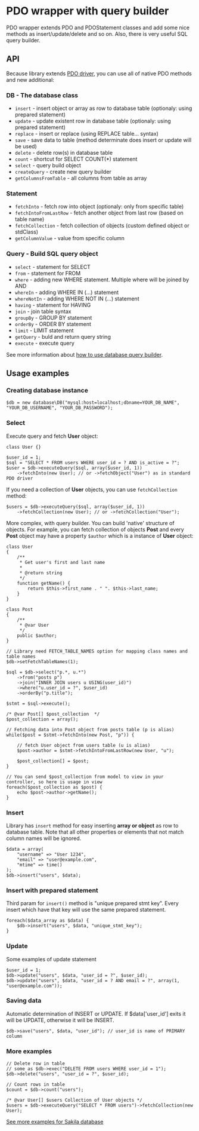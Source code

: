 PDO wrapper with query builder
==========================

PDO wrapper extends PDO and PDOStatement classes and add some nice methods as insert/update/delete and so on. Also, there is very useful SQL query builder.

API
---
Because library extends [PDO driver](http://php.net/manual/en/book.pdo.php), you can use all of native PDO methods and new additional:
### DB - The database class
+ `insert` - insert object or array as row to database table (optionaly: using prepared statement)
+ `update` - update existent row in database table (optionaly: using prepared statement)
+ `replace` - insert or replace (using REPLACE table... syntax)
+ `save` - save data to table (method determinate does insert or update will be used)
+ `delete` - delete row(s) in database table
+ `count` - shortcut for SELECT COUNT(*) statement
+ `select` - query build object
+ `createQuery` - create new query builder
+ `getColumnsFromTable` - all columns from table as array

### Statement
+ `fetchInto` - fetch row into object (optionaly: only from specific table)
+ `fetchIntoFromLastRow` - fetch another object from last row (based on table name)
+ `fetchCollection` - fetch collection of objects (custom defined object or stdClass)
+ `getColumnValue` - value from specific column

### Query - Build SQL query object
+ `select` - statement for SELECT
+ `from` - statement for FROM
+ `where` - adding new WHERE statement. Multiple where will be joined by AND
+ `whereIn` - adding WHERE IN (...) statement
+ `whereNotIn` - adding WHERE NOT IN (...) statement
+ `having` - statement for HAVING
+ `join` - join table syntax
+ `groupBy` - GROUP BY statement
+ `orderBy` - ORDER BY statement
+ `limit` - LIMIT statement
+ `getQuery` - buld and return query string
+ `execute` - execute query

See more information about [how to use database query builder](https://github.com/salebab/database/wiki/How-to-use-Database-query-builder).

Usage examples
-----------------

### Creating database instance
    $db = new database\DB("mysql:host=localhost;dbname=YOUR_DB_NAME", "YOUR_DB_USERNAME", "YOUR_DB_PASSWORD");

### Select
Execute query and fetch **User** object:
	
	class User {}
	
	$user_id = 1;
	$sql = "SELECT * FROM users WHERE user_id = ? AND is_active = ?";
	$user = $db->executeQuery($sql, array($user_id, 1))
		->fetchInto(new User); // or ->fetchObject("User") as in standard PDO driver

If you need a collection of **User** objects, you can use `fetchCollection` method:

	$users = $db->executeQuery($sql, array($user_id, 1))
		->fetchCollection(new User); // or ->fetchCollection("User");


More complex, with query builder. You can build 'native' structure of objects.
For example, you can fetch collection of objects **Post** and every **Post** object may have a property `$author` which is a instance of **User** object:

	class User
	{
	    /**
	     * Get user's first and last name
	     *
	     * @return string
	     */
	    function getName() {
	        return $this->first_name . " ". $this->last_name;
	    }
	}
	
	class Post
	{
		/**
		 * @var User
		 */
		public $author;
	}

	// Library need FETCH_TABLE_NAMES option for mapping class names and table names
	$db->setFetchTableNames(1);

	$sql = $db->select("p.*, u.*")
		->from("posts p")
		->join("INNER JOIN users u USING(user_id)")
		->where("u.user_id = ?", $user_id)
		->orderBy("p.title");
		
	$stmt = $sql->execute();
	
	/* @var Post[] $post_collection  */
	$post_collection = array();

	// Fetching data into Post object from posts table (p is alias)
	while($post = $stmt->fetchInto(new Post, "p")) {

		// fetch User object from users table (u is alias)
		$post->author = $stmt->fetchIntoFromLastRow(new User, "u");

		$post_collection[] = $post;
	}

	// You can send $post_collection from model to view in your controller, so here is usage in view
	foreach($post_collection as $post) {
	    echo $post->author->getName();
	}

### Insert 
Library has `insert` method for easy inserting **array or object** as row to database table. Note that all other properties or elements that not match column names will be ignored.

	$data = array(
		"username" => "User 1234",
		"email" => "user@example.com",
		"mtime" => time()
	);
	$db->insert("users", $data);
	
### Insert with prepared statement
Third param for `insert()` method is "unique prepared stmt key". Every insert which have that key will use the same prepared statement.

	foreach($data_array as $data) {
		$db->insert("users", $data, "unique_stmt_key");
	}

### Update
Some examples of update statement
	
	$user_id = 1;
	$db->update("users", $data, "user_id = ?", $user_id);
	$db->update("users", $data, "user_id = ? AND email = ?", array(1, "user@example.com"));
	
	
### Saving data
Automatic determination of INSERT or UPDATE. If $data['user_id'] exits it will be UPDATE, otherwise it will be INSERT.

	$db->save("users", $data, "user_id"); // user_id is name of PRIMARY column
	
### More examples
	
	// Delete row in table
	// some as $db->exec("DELETE FROM users WHERE user_id = 1");
	$db->delete("users", "user_id = ?", $user_id);
	
	// Count rows in table
	$count = $db->count("users");
	
	/* @var User[] $users Collection of User objects */
	$users = $db->executeQuery("SELECT * FROM users")->fetchCollection(new User);

[See more examples for Sakila database](https://github.com/salebab/database/tree/master/examples/sakila)